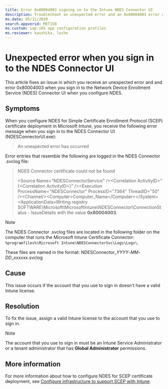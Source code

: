 ```yaml
---
title: Error 0x80004003 signing in to the Intune NDES Connector UI
description: Troubleshoot an unexpected error and an 0x80004003 error during sign-in to the Intune Certificate NDES UI when you configure NDES.
ms.date: 05/11/2020
search.appverid: MET150
ms.custom: sap:iOS app configuration profiles
ms.reviewer: kaushika, luche
---
```

# Unexpected error when you sign in to the NDES Connector UI

This article fixes an issue in which you receive an unexpected error and and error 0x80004003 when you sign in to the Network Device Enrollment Service (NDES) Connector UI when you configure NDES.

## Symptoms

When you configure NDES for Simple Certificate Enrollment Protocol (SCEP) certificate deployment in Microsoft Intune, you receive the following error message when you sign in to the NDES Connector UI (NDESConnectorUI.exe):

> An unexpected error has occurred

Error entries that resemble the following are logged in the NDES Connector .svclog file:

> NDES Connector certificate could not be found
>
> \<Source Name="NDESConnectorService" />\<Correlation ActivityID="{\<Correlation ActivityID>}" />\<Execution ProcessName="NDESConnector" ProcessID="7364" ThreadID="50" />\<Channel/>\<Computer>Computer_Name\</Computer>\</System>\<ApplicationData>Writing registry SOFTWARE\Microsoft\MicrosoftIntune\NDESConnector\ConnectionStatus - IssueDetails with the value **0x80004003**.

> [!NOTE]
> The NDES Connector .svclog files are located in the following folder on the computer that runs the Microsoft Intune Certificate Connector:
> `%programfiles%\Microsoft Intune\NDESConnectorSvc\Logs\Logs\`.
>
> These files are named in the format: NDESConnector_*YYYY*-*MM*-*DD*_*xxxxxx*.svclog

## Cause

This issue occurs if the account that you use to sign in doesn't have a valid Intune license.

## Resolution

To fix the issue, assign a valid Intune license to the account that you use to sign in.

> [!NOTE]
> The account that you use to sign in must be an Intune Service Administrator or a tenant administrator that has **Global Administrator** permissions.

## More information

For more information about how to configure NDES for SCEP certificate deployment, see [Configure infrastructure to support SCEP with Intune](/mem/intune/protect/certificates-scep-configure).
